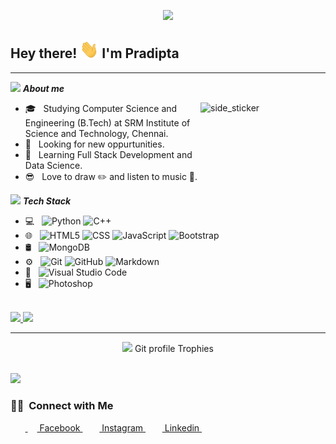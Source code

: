 <p align="center">
  <img src="https://media.istockphoto.com/vectors/young-programmer-coding-a-new-project-vector-id873945208?k=6&m=873945208&s=612x612&w=0&h=uK16ynKHvJNPQgquxkwuOK7BRreQc5GKWtLSE869eo8=" height="400"/>
</p>

<h2> Hey there! <img src="https://raw.githubusercontent.com/ABSphreak/ABSphreak/master/gifs/Hi.gif" width="30px"> I'm Pradipta</h2>


<hr>

<img src="https://media.giphy.com/media/iY8CRBdQXODJSCERIr/giphy.gif" width="30px">&nbsp;***About me***

<img align="right" width=200px height=200px alt="side_sticker" src="https://media.giphy.com/media/TEnXkcsHrP4YedChhA/giphy.gif" />

- 🎓 &nbsp; Studying Computer Science and Engineering (B.Tech) at SRM Institute of Science and Technology, Chennai.
- 💼 &nbsp; Looking for new oppurtunities.
- 🌱 &nbsp; Learning Full Stack Development and Data Science.
- 😎 &nbsp; Love to draw ✏️ and listen to music 🎵.


<img src="https://media.giphy.com/media/iY8CRBdQXODJSCERIr/giphy.gif" width="30px">&nbsp;***Tech Stack***
<p align="left">

- 💻 &nbsp;
  ![Python](https://img.shields.io/badge/-Python-333333?style=flat&logo=python)
  ![C++](https://img.shields.io/badge/-C++-333333?style=flat&logo=C%2B%2B&logoColor=00599C)
- 🌐 &nbsp;
  ![HTML5](https://img.shields.io/badge/-HTML5-333333?style=flat&logo=HTML5)
  ![CSS](https://img.shields.io/badge/-CSS-333333?style=flat&logo=CSS3&logoColor=1572B6)
  ![JavaScript](https://img.shields.io/badge/-JavaScript-333333?style=flat&logo=javascript)
  ![Bootstrap](https://img.shields.io/badge/-Bootstrap-333333?style=flat&logo=bootstrap&logoColor=563D7C)
- 🛢 &nbsp;
  ![MongoDB](https://img.shields.io/badge/-MongoDB-333333?style=flat&logo=mongodb)
- ⚙️ &nbsp;
  ![Git](https://img.shields.io/badge/-Git-333333?style=flat&logo=git)
  ![GitHub](https://img.shields.io/badge/-GitHub-333333?style=flat&logo=github)
  ![Markdown](https://img.shields.io/badge/-Markdown-333333?style=flat&logo=markdown)
- 🔧 &nbsp;
  ![Visual Studio Code](https://img.shields.io/badge/-Visual%20Studio%20Code-333333?style=flat&logo=visual-studio-code&logoColor=007ACC)
- 🖥 &nbsp;
  ![Photoshop](https://img.shields.io/badge/-Photoshop-333333?style=flat&logo=adobe-photoshop)

<br/>

<a href="https://github.com/ProMinato500">
  <img height="180em" src="https://github-readme-stats.vercel.app/api?username=ProMinato500&theme=buefy&show_icons=true" />
  <img height="180em" src="https://github-readme-stats.vercel.app/api/top-langs/?username=ProMinato500&theme=buefy&layout=compact" />
</a>

<br/>
 <hr>


<p align="center"><img src="https://media.giphy.com/media/QaMcXSekUWx7aogAUr/giphy.gif" width="30" />&nbsp;Git profile Trophies</p><br>
<img src="https://github-profile-trophy.vercel.app/?username=ProMinato500&theme=juicyfresh&no-bg=true" />

<h3> 🤝🏻 &nbsp;Connect with Me </h3>

&nbsp;&nbsp;&nbsp;&nbsp;&nbsp;&nbsp;<a target="_blank" href = "https://www.facebook.com/ProMinato500"> <img src = "https://cdn1.iconfinder.com/data/icons/logotypes/32/square-facebook-256.png" height= 15px width = 15px> Facebook </a>&nbsp;&nbsp;
<a target="_blank" href = "https://www.instagram.com/prominato/"><img src = "https://image.flaticon.com/icons/svg/174/174855.svg" height= 15px width = 15px> Instagram </a>&nbsp;&nbsp;
<a target="_blank" href = "https://www.linkedin.com/in/pradipta-nandi-aa2245188/"><img src = "https://image.flaticon.com/icons/svg/174/174857.svg" height= 15px width = 15px> Linkedin </a>&nbsp;&nbsp;
<!-- <a href = "Coming Soon"><img src = "https://image.flaticon.com/icons/svg/841/841364.svg" height= 15px width = 15px> Website </a> -->






[twitter]: https://twitter.com/codeSTACKr
[youtube]: https://youtube.com/codeSTACKr
[instagram]: https://instagram.com/codeSTACKr
[linkedin]: https://linkedin.com/in/codeSTACKr
